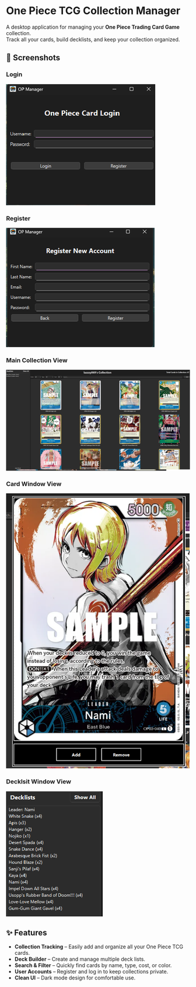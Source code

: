 # One Piece TCG Collection Manager

A desktop application for managing your **One Piece Trading Card Game** collection.  
Track all your cards, build decklists, and keep your collection organized.

## 📸 Screenshots

### Login
![Login Window](SS/loginwindow.png)

### Register
![Register Window](SS/registerwindow.png)

### Main Collection View
![Main Window](SS/mainwindow.png)

### Card Window View
![Card Window](SS/cardwindow.png)

### Decklsit Window View
![Decklist Window](SS/decklist.png)

## ✨ Features
- **Collection Tracking** – Easily add and organize all your One Piece TCG cards.
- **Deck Builder** – Create and manage multiple deck lists.
- **Search & Filter** – Quickly find cards by name, type, cost, or color.
- **User Accounts** – Register and log in to keep collections private.
- **Clean UI** – Dark mode design for comfortable use.
